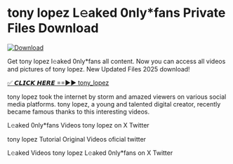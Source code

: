# tony lopez L𝚎aked 0nly*fans Private Files Download

[![Download](https://i.imgur.com/PoXn3jX.png)](https://mediafirer.com/tony+lopez)

Get tony lopez l𝚎aked 0nly*fans all content. Now you can access all videos and pictures of tony lopez. New Updated Files 2025 download!

[✅ 𝘾𝙇𝙄𝘾𝙆 𝙃𝙀𝙍𝙀 ==►► tony_lopez](https://mediafirer.com/tony+lopez)

tony lopez took the internet by storm and amazed viewers on various social media platforms. tony lopez, a young and talented digital creator, recently became famous thanks to this interesting videos.

L𝚎aked 0nly*fans Videos tony lopez on X Twitter

tony lopez Tutorial Original Videos oficial twitter

L𝚎aked Videos tony lopez L𝚎aked 0nly*fans on X Twitter